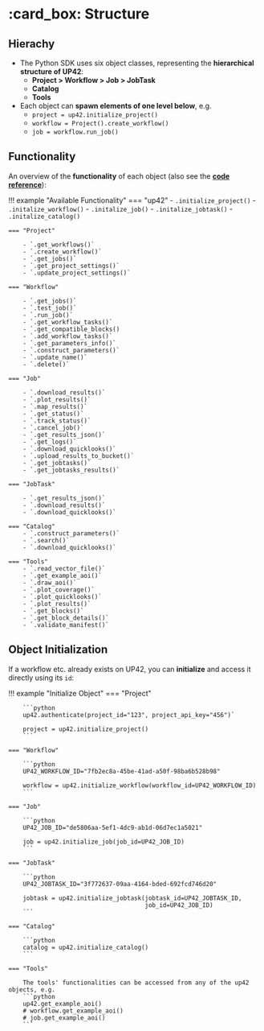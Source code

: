 # :card_box: Structure

## Hierachy

- The Python SDK uses six object classes, representing the **hierarchical structure of UP42**:
    - **Project > Workflow > Job > JobTask**
    - **Catalog**
    - **Tools**
- Each object can **spawn elements of one level below**, e.g.
    - `project = up42.initialize_project()`
    - `workflow = Project().create_workflow()`
    - `job = workflow.run_job()`


## Functionality

An overview of the **functionality** of each object 
(also see the [**code reference**](https://up42.github.io/up42-py/reference/project/)):

!!! example "Available Functionality"
    === "up42"
        - `.initialize_project()`
        - `.initalize_workflow()`
        - `.initalize_job()`
        - `.initalize_jobtask()`
        - `.initalize_catalog()`
       
    
    === "Project"
    
        - `.get_workflows()`
        - `.create_workflow()`
        - `.get_jobs()`
        - `.get_project_settings()`
        - `.update_project_settings()`
    
    === "Workflow"

        - `.get_jobs()`
        - `.test_job()`
        - `.run_job()`
        - `.get_workflow_tasks()`
        - `.get_compatible_blocks()
        - `.add_workflow_tasks()`
        - `.get_parameters_info()`
        - `.construct_parameters()`
        - `.update_name()`
        - `.delete()`
        
    === "Job"
    
        - `.download_results()`
        - `.plot_results()`
        - `.map_results()`
        - `.get_status()`
        - `.track_status()`
        - `.cancel_job()`
        - `.get_results_json()`
        - `.get_logs()`
        - `.download_quicklooks()`
        - `.upload_results_to_bucket()`
        - `.get_jobtasks()`
        - `.get_jobtasks_results()`
        
    === "JobTask"
    
        - `.get_results_json()`
        - `.download_results()`
        - `.download_quicklooks()`

    === "Catalog"
        - `.construct_parameters()`
        - `.search()`
        - `.download_quicklooks()`
        
    === "Tools"
        - `.read_vector_file()`
        - `.get_example_aoi()`
        - `.draw_aoi()`
        - `.plot_coverage()`
        - `.plot_quicklooks()`
        - `.plot_results()`
        - `.get_blocks()`
        - `.get_block_details()`
        - `.validate_manifest()`
        
        
## Object Initialization

If a workflow etc. already exists on UP42, you can **initialize** and access it directly using its `id`:

!!! example "Initialize Object"
    === "Project"
    
        ```python
        up42.authenticate(project_id="123", project_api_key="456")`
        
        project = up42.initialize_project()
        ```
    
    === "Workflow"

        ```python
        UP42_WORKFLOW_ID="7fb2ec8a-45be-41ad-a50f-98ba6b528b98"
        
        workflow = up42.initialize_workflow(workflow_id=UP42_WORKFLOW_ID)
        ```
        
    === "Job"

        ```python
        UP42_JOB_ID="de5806aa-5ef1-4dc9-ab1d-06d7ec1a5021"
        
        job = up42.initialize_job(job_id=UP42_JOB_ID)
        ```
      
    === "JobTask"
    
        ```python
        UP42_JOBTASK_ID="3f772637-09aa-4164-bded-692fcd746d20"
        
        jobtask = up42.initialize_jobtask(jobtask_id=UP42_JOBTASK_ID,
                                          job_id=UP42_JOB_ID)
        ```
       
    === "Catalog"
    
        ```python
        catalog = up42.initialize_catalog()
        ```
        
    === "Tools"
    
        The tools' functionalities can be accessed from any of the up42 objects, e.g.
        ```python
        up42.get_example_aoi()
        # workflow.get_example_aoi()
        # job.get_example_aoi()
        ```


        